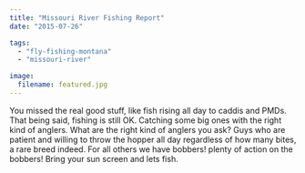 ```yaml
---
title: "Missouri River Fishing Report"
date: "2015-07-26"

tags: 
  - "fly-fishing-montana"
  - "missouri-river"

image:
  filename: featured.jpg
---
```


You missed the real good stuff, like fish rising all day to caddis and PMDs. That being said, fishing is still OK. Catching some big ones with the right kind of anglers. What are the right kind of anglers you ask? Guys who are patient and willing to throw the hopper all day regardless of how many bites, a rare breed indeed. For all others we have bobbers! plenty of action on the bobbers! Bring your sun screen and lets fish.
